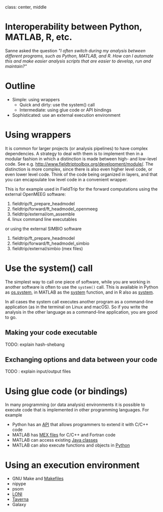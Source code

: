 class: center, middle

# Interoperability between Python, MATLAB, R, etc.

Sanne asked the question _"I often switch during my analysis between different programs, such as Python, MATLAB, and R. How can I automate this and make easier analysis scripts that are easier to develop, run and maintain?"_

# Outline

- Simple: using wrappers
  - Quick and dirty: use the system() call 
  - Intermediate: using glue code or API bindings
- Sophisticated: use an external execution environment

# Using wrappers

It is common for larger projects (or analysis pipelines) to have complex dependencies. A strategy to deal with them is to implement then in a modular fashion in which a distinction is made between high- and low-level code. See e.g. http://www.fieldtriptoolbox.org/development/module/. The distinction is more complex, since there is also even higher level code, or even lower level code. Think of the code being organized in layers, and that you can encapsulate low level code in a convenient wrapper.

This is for example used in FieldTrip for the forward computations using the external OpenMEEG software:

1. fieldtrip/ft_prepare_headmodel
2. fieldtrip/forward/ft_headmodel_openmeeg
3. fieldtrip/external/om_assemble
4. linux command line executables

or using the external SIMBIO software

1. fieldtrip/ft_prepare_headmodel
2. fieldtrip/forward/ft_headmodel_simbio
3. fieldtrip/external/simbio (mex files)

# Use the system() call 

The simplest way to call one piece of software, while you are working in another software is often to use the `system()` call. This is available in Python as [os.system](https://docs.python.org/3/library/os.html#os.system), in MATLAB as the [system](https://nl.mathworks.com/help/matlab/ref/system.html) function, and in R also as [system](https://www.rdocumentation.org/packages/base/versions/3.6.2/topics/system).

In all cases the system call executes another program as a command-line application (as in the terminal on Linux and macOS). So if you write the analysis in the other language as a command-line application, you are good to go.

## Making your code executable

TODO: explain hash-shebang

## Exchanging options and data between your code

TODO : explain input/output files


# Using glue code (or bindings)

In many programming (or data analysis) environments it is possible to execute code that is implemented in other programming languages. For example

- Python has an [API](https://docs.python.org/3/c-api/index.html) that allows programmers to extend it with C/C++ code
- MATLAB has [MEX files](https://nl.mathworks.com/help/matlab/call-mex-file-functions.html?s_tid=CRUX_lftnav) for C/C++ and Fortran code
- MATLAB can access existing [Java classes](https://nl.mathworks.com/help/matlab/using-java-libraries-in-matlab.html?s_tid=CRUX_lftnav)
- MATLAB can also execute functions and objects in [Python](https://nl.mathworks.com/help/matlab/call-python-libraries.html?s_tid=CRUX_lftnav)


# Using an execution environment

- GNU Make and [Makefiles](https://en.wikipedia.org/wiki/Makefile)
- nipype
- psom
- [LONI](http://pipeline.loni.usc.edu)
- [Taverna](https://taverna.incubator.apache.org)
- Galaxy




